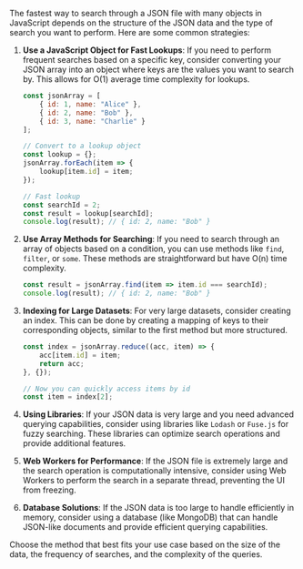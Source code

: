 The fastest way to search through a JSON file with many objects in JavaScript depends on the structure of the JSON data and the type of search you want to perform. Here are some common strategies:

1. **Use a JavaScript Object for Fast Lookups**:
   If you need to perform frequent searches based on a specific key, consider converting your JSON array into an object where keys are the values you want to search by. This allows for O(1) average time complexity for lookups.

   ```javascript
   const jsonArray = [
       { id: 1, name: "Alice" },
       { id: 2, name: "Bob" },
       { id: 3, name: "Charlie" }
   ];

   // Convert to a lookup object
   const lookup = {};
   jsonArray.forEach(item => {
       lookup[item.id] = item;
   });

   // Fast lookup
   const searchId = 2;
   const result = lookup[searchId];
   console.log(result); // { id: 2, name: "Bob" }
   ```

2. **Use Array Methods for Searching**:
   If you need to search through an array of objects based on a condition, you can use methods like `find`, `filter`, or `some`. These methods are straightforward but have O(n) time complexity.

   ```javascript
   const result = jsonArray.find(item => item.id === searchId);
   console.log(result); // { id: 2, name: "Bob" }
   ```

3. **Indexing for Large Datasets**:
   For very large datasets, consider creating an index. This can be done by creating a mapping of keys to their corresponding objects, similar to the first method but more structured.

   ```javascript
   const index = jsonArray.reduce((acc, item) => {
       acc[item.id] = item;
       return acc;
   }, {});

   // Now you can quickly access items by id
   const item = index[2];
   ```

4. **Using Libraries**:
   If your JSON data is very large and you need advanced querying capabilities, consider using libraries like `Lodash` or `Fuse.js` for fuzzy searching. These libraries can optimize search operations and provide additional features.

5. **Web Workers for Performance**:
   If the JSON file is extremely large and the search operation is computationally intensive, consider using Web Workers to perform the search in a separate thread, preventing the UI from freezing.

6. **Database Solutions**:
   If the JSON data is too large to handle efficiently in memory, consider using a database (like MongoDB) that can handle JSON-like documents and provide efficient querying capabilities.

Choose the method that best fits your use case based on the size of the data, the frequency of searches, and the complexity of the queries.